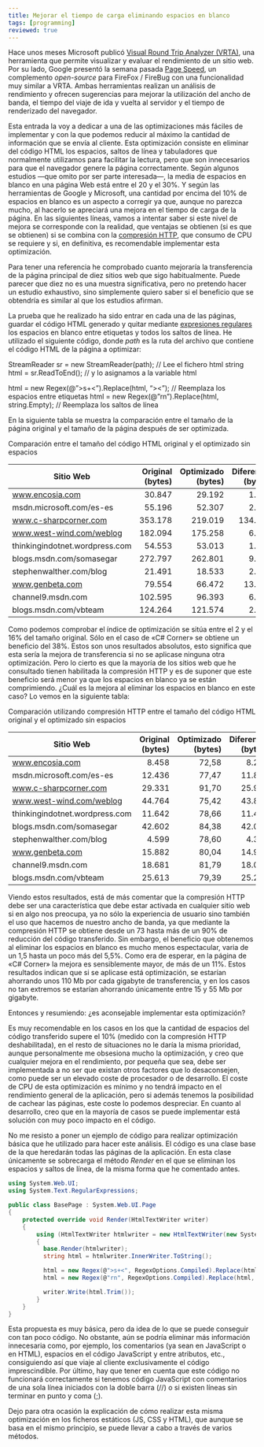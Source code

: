 ```yaml
---
title: Mejorar el tiempo de carga eliminando espacios en blanco
tags: [programming]
reviewed: true
---
```

Hace unos meses Microsoft publicó [Visual Round Trip Analyzer (VRTA)](http://www.microsoft.com/Downloads/details.aspx?FamilyID=119f3477-dced-41e3-a0e7-d8b5cae893a3&displaylang=en), una herramienta que permite visualizar y evaluar el rendimiento de un sitio web. Por su lado, Google presentó la semana pasada [Page Speed](http://code.google.com/speed/page-speed/), un complemento _open-source_ para FireFox / FireBug con una funcionalidad muy similar a VRTA. Ambas herramientas realizan un análisis de rendimiento y ofrecen sugerencias para mejorar la utilización del ancho de banda, el tiempo del viaje de ida y vuelta al servidor y el tiempo de renderizado del navegador.

Esta entrada la voy a dedicar a una de las optimizaciones más fáciles de implementar y con la que podemos reducir al máximo la cantidad de información que se envía al cliente. Esta optimización consiste en eliminar del código HTML los espacios, saltos de línea y tabuladores que normalmente utilizamos para facilitar la lectura, pero que son innecesarios para que el navegador genere la página correctamente. Según algunos estudios —que omito por ser parte interesada—, la media de espacios en blanco en una página Web está entre el 20 y el 30%. Y según las herramientas de Google y Microsoft, una cantidad por encima del 10% de espacios en blanco es un aspecto a corregir ya que, aunque no parezca mucho, al hacerlo se apreciará una mejora en el tiempo de carga de la página. En las siguientes líneas, vamos a intentar saber si este nivel de mejora se corresponde con la realidad, que ventajas se obtienen (si es que se obtienen) si se combina con la [compresión HTTP](http://www.microsoft.com/technet/prodtechnol/WindowsServer2003/Library/IIS/d52ff289-94d3-4085-bc4e-24eb4f312e0e.mspx?mfr=true "Using HTTP Compression in IIS 6.0"), que consumo de CPU se requiere y si, en definitiva, es recomendable implementar esta optimización.

Para tener una referencia he comprobado cuanto mejoraría la transferencia de la página principal de diez sitios web que sigo habitualmente. Puede parecer que diez no es una muestra significativa, pero no pretendo hacer un estudio exhaustivo, sino simplemente quiero saber si el beneficio que se obtendría es similar al que los estudios afirman.

La prueba que he realizado ha sido entrar en cada una de las páginas, guardar el código HTML generado y quitar mediante [expresiones regulares](http://msdn.microsoft.com/es-es/library/xbyh1eyc(VS.80).aspx "Expresiones regulares como lenguaje") los espacios en blanco entre etiquetas y todos los saltos de línea. He utilizado el siguiente código, donde _path_ es la ruta del archivo que contiene el código HTML de la página a optimizar:

StreamReader sr = new StreamReader(path); // Lee el fichero html string html = sr.ReadToEnd(); // y lo asignamos a la variable html

html = new Regex(@”>s+<”).Replace(html, “><”); // Reemplaza los espacios entre etiquetas html = new Regex(@”rn”).Replace(html, string.Empty); // Reemplaza los saltos de línea </pre>

En la siguiente tabla se muestra la comparación entre el tamaño de la página original y el tamaño de la página después de ser optimizada.

Comparación entre el tamaño del código HTML original y el optimizado sin espacios

|Sitio Web | Original (bytes) | Optimizado (bytes)| Diferencia (bytes) | Diferencia (%)
|---|---:|---:|---:|---:|
|www.encosia.com|30.847|29.192|1.655|5,37
|msdn.microsoft.com/es-es|55.196|52.307|2.889|5,23
|www.c-sharpcorner.com|353.178|219.019|134.159|37,99
|www.west-wind.com/weblog|182.094|175.258|6.836|3,75
|thinkingindotnet.wordpress.com|54.553|53.013|1.540|2,82
|blogs.msdn.com/somasegar|272.797|262.801|9.996|3,66
|stephenwalther.com/blog|21.491|18.533|2.958|13,76
|www.genbeta.com|79.554|66.472|13.082|16,44|
|channel9.msdn.com|102.595|96.393|6.202|6,05
|blogs.msdn.com/vbteam|124.264|121.574|2.690|2,16

Como podemos comprobar el índice de optimización se sitúa entre el 2 y el 16% del tamaño original. Sólo en el caso de «C# Corner» se obtiene un beneficio del 38%. Estos son unos resultados absolutos, esto significa que esta sería la mejora de transferencia si no se aplicase ninguna otra optimización. Pero lo cierto es que la mayoría de los sitios web que he consultado tienen habilitada la compresión HTTP y es de suponer que este beneficio será menor ya que los espacios en blanco ya se están comprimiendo. ¿Cuál es la mejora al eliminar los espacios en blanco en este caso? Lo vemos en la siguiente tabla:

Comparación utilizando compresión HTTP entre el tamaño del código HTML original y el optimizado sin espacios

|Sitio Web | Original (bytes) | Optimizado (bytes)| Diferencia (bytes) | Diferencia (%)
|---|---:|---:|---:|---:|
|www.encosia.com|8.458|72,58|8.229|229|2,71
|msdn.microsoft.com/es-es|12.436|77,47|11.894|542|4,36
|www.c-sharpcorner.com|29.331|91,70|25.992|3.339|11,38
|www.west-wind.com/weblog|44.764|75,42|43.897|867|1,94
|thinkingindotnet.wordpress.com|11.642|78,66|11.411|231|1,98
|blogs.msdn.com/somasegar|42.602|84,38|42.021|581|1,36
|stephenwalther.com/blog|4.599|78,60|4.340|259|5,63
|www.genbeta.com|15.882|80,04|14.993|889|5,60
|channel9.msdn.com|18.681|81,79|18.036|645|3,45
|blogs.msdn.com/vbteam|25.613|79,39|25.221|392|1,53

Viendo estos resultados, está de más comentar que la compresión HTTP debe ser una característica que debe estar activada en cualquier sitio web si en algo nos preocupa, ya no sólo la experiencia de usuario sino también el uso que hacemos de nuestro ancho de banda, ya que mediante la compresión HTTP se obtiene desde un 73 hasta más de un 90% de reducción del código transferido. Sin embargo, el beneficio que obtenemos al eliminar los espacios en blanco es mucho menos espectacular, varia de un 1,5 hasta un poco más del 5,5%. Como era de esperar, en la página de «C# Corner» la mejora es sensiblemente mayor, de más de un 11%. Estos resultados indican que si se aplicase está optimización, se estarían ahorrando unos 110 Mb por cada gigabyte de transferencia, y en los casos no tan extremos se estarían ahorrando únicamente entre 15 y 55 Mb por gigabyte.

Entonces y resumiendo: ¿es aconsejable implementar esta optimización?

Es muy recomendable en los casos en los que la cantidad de espacios del código transferido supere el 10% (medido con la compresión HTTP deshabilitada), en el resto de situaciones no le daría la misma prioridad, aunque personalmente me obsesiona mucho la optimización, y creo que cualquier mejora en el rendimiento, por pequeña que sea, debe ser implementada a no ser que existan otros factores que lo desaconsejen, como puede ser un elevado coste de procesador o de desarrollo. El coste de CPU de esta optimización es mínimo y no tendrá impacto en el rendimiento general de la aplicación, pero si además tenemos la posibilidad de cachear las páginas, este coste lo podemos despreciar. En cuanto al desarrollo, creo que en la mayoría de casos se puede implementar está solución con muy poco impacto en el código.

No me resisto a poner un ejemplo de código para realizar optimización básica que he utilizado para hacer este análisis. El código es una clase base de la que heredarán todas las páginas de la aplicación. En esta clase únicamente se sobrecarga el método _Render_ en el que se eliminan los espacios y saltos de línea, de la misma forma que he comentado antes.

```csharp
using System.Web.UI;
using System.Text.RegularExpressions;

public class BasePage : System.Web.UI.Page
{
    protected override void Render(HtmlTextWriter writer) 
    {
        using (HtmlTextWriter htmlwriter = new HtmlTextWriter(new System.IO.StringWriter())) 
        { 
          base.Render(htmlwriter);
          string html = htmlwriter.InnerWriter.ToString();

          html = new Regex(@">s+<", RegexOptions.Compiled).Replace(html, "><");
          html = new Regex(@"rn", RegexOptions.Compiled).Replace(html, string.Empty);

          writer.Write(html.Trim()); 
        } 
    }
}
```

Esta propuesta es muy básica, pero da idea de lo que se puede conseguir con tan poco código. No obstante, aún se podría eliminar más información innecesaria como, por ejemplo, los comentarios (ya sean en JavaScript o en HTML), espacios en el código JavaScript y entre atributos, etc., consiguiendo así que viaje al cliente exclusivamente el código imprescindible. Por último, hay que tener en cuenta que este código no funcionará correctamente si tenemos código JavaScript con comentarios de una sola línea iniciados con la doble barra (//) o si existen líneas sin terminar en punto y coma (;).

Dejo para otra ocasión la explicación de cómo realizar esta misma optimización en los ficheros estáticos (JS, CSS y HTML), que aunque se basa en el mismo principio, se puede llevar a cabo a través de varios métodos.

